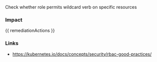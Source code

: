 
Check whether role permits wildcard verb on specific resources

### Impact
<!-- Add Impact here -->

<!-- DO NOT CHANGE -->
{{ remediationActions }}

### Links
- https://kubernetes.io/docs/concepts/security/rbac-good-practices/


